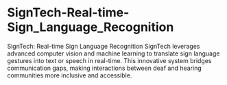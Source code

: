 # SignTech-Real-time-Sign_Language_Recognition
 SignTech: Real-time Sign Language Recognition  SignTech leverages advanced computer vision and machine learning to translate sign language gestures into text or speech in real-time. This innovative system bridges communication gaps, making interactions between deaf and hearing communities more inclusive and accessible.
